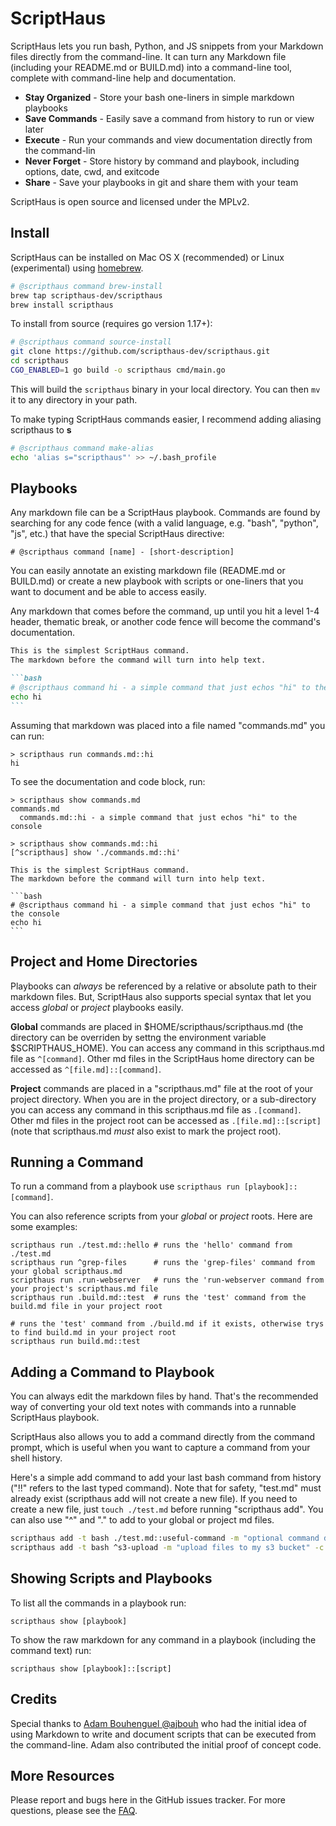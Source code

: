 # ScriptHaus
 
ScriptHaus lets you run bash, Python, and JS snippets from your Markdown files directly
from the command-line. It can turn any Markdown file (including your README.md or
BUILD.md) into a command-line tool, complete with command-line help and documentation.

* **Stay Organized** - Store your bash one-liners in simple markdown playbooks
* **Save Commands** - Easily save a command from history to run or view later
* **Execute** - Run your commands and view documentation directly from the command-lin
* **Never Forget** - Store history by command and playbook, including options, date, cwd, and exitcode
* **Share** - Save your playbooks in git and share them with your team

ScriptHaus is open source and licensed under the MPLv2.

## Install

ScriptHaus can be installed on Mac OS X (recommended) or Linux (experimental)
using [homebrew](https://brew.sh).

```bash
# @scripthaus command brew-install
brew tap scripthaus-dev/scripthaus
brew install scripthaus
```

To install from source (requires go version 1.17+):

```bash
# @scripthaus command source-install
git clone https://github.com/scripthaus-dev/scripthaus.git
cd scripthaus
CGO_ENABLED=1 go build -o scripthaus cmd/main.go
```

This will build the `scripthaus` binary in your local directory.  You can then `mv` it to any directory in your path.

To make typing ScriptHaus commands easier, I recommend adding aliasing scripthaus to **s**

```bash
# @scripthaus command make-alias
echo 'alias s="scripthaus"' >> ~/.bash_profile
```

## Playbooks

Any markdown file can be a ScriptHaus playbook.  Commands are found by searching for any code fence
(with a valid language, e.g. "bash", "python", "js", etc.) that have the special ScriptHaus directive:

```
# @scripthaus command [name] - [short-description]
```

You can easily annotate an existing markdown file (README.md or BUILD.md) or create a new playbook with
scripts or one-liners that you want to document and be able to access easily.

Any markdown that comes before the command, up until you hit a level 1-4 header, thematic break, or another code fence will
become the command's documentation.

````markdown
This is the simplest ScriptHaus command.
The markdown before the command will turn into help text.

```bash
# @scripthaus command hi - a simple command that just echos "hi" to the console
echo hi
```
````

Assuming that markdown was placed into a file named "commands.md" you can run:
```
> scripthaus run commands.md::hi
hi
```

To see the documentation and code block, run:
````
> scripthaus show commands.md
commands.md
  commands.md::hi - a simple command that just echos "hi" to the console
  
> scripthaus show commands.md::hi
[^scripthaus] show './commands.md::hi'

This is the simplest ScriptHaus command.
The markdown before the command will turn into help text.

```bash
# @scripthaus command hi - a simple command that just echos "hi" to the console
echo hi
```
````

## Project and Home Directories

Playbooks can *always* be referenced by a relative or absolute path to their markdown files.
But, ScriptHaus also supports special syntax that let you access *global*
or *project* playbooks easily.

**Global** commands are placed in $HOME/scripthaus/scripthaus.md (the directory can be overriden
by settng the environment variable $SCRIPTHAUS_HOME).  You can access any command in this
scripthaus.md file as `^[command]`.  Other md files in the ScriptHaus home directory can
be accessed as `^[file.md]::[command]`.

**Project** commands are placed in a "scripthaus.md" file at the root
of your project directory.  When you are in the project directory, or
a sub-directory you can access any command in this scripthaus.md file
as `.[command]`.  Other md files in the project root can be accessed as
`.[file.md]::[script]` (note that scripthaus.md *must* also exist to
mark the project root).

## Running a Command

To run a command from a playbook use `scripthaus run [playbook]::[command]`.

You can also reference scripts from your *global* or *project* roots.  Here are some examples:

```
scripthaus run ./test.md::hello # runs the 'hello' command from ./test.md
scripthaus run ^grep-files      # runs the 'grep-files' command from your global scripthaus.md
scripthaus run .run-webserver   # runs the 'run-webserver command from your project's scripthaus.md file
scripthaus run .build.md::test  # runs the 'test' command from the build.md file in your project root

# runs the 'test' command from ./build.md if it exists, otherwise trys to find build.md in your project root
scripthaus run build.md::test
```

## Adding a Command to Playbook

You can always edit the markdown files by hand.  That's the recommended way of converting your old text notes with commands
into a runnable ScriptHaus playbook.

ScriptHaus also allows you to add a command directly from the command prompt, which is useful when you want to capture a
command from your shell history.

Here's a simple add command to add your last bash command from history ("!!" refers to the last typed command).
Note that for safety, "test.md" must already exist (scripthaus add will not create a new file).  If you need to
create a new file, just `touch ./test.md` before running "scripthaus add".  You can also use "^" and "." to add
to your global or project md files.

```bash
scripthaus add -t bash ./test.md::useful-command -m "optional command description" -c "!!"
scripthaus add -t bash ^s3-upload -m "upload files to my s3 bucket" -c "!!"
```

## Showing Scripts and Playbooks

To list all the commands in a playbook run:

```
scripthaus show [playbook]
```

To show the raw markdown for any command in a playbook (including the command text) run:

```
scripthaus show [playbook]::[script]
```

## Credits

Special thanks to [Adam Bouhenguel @ajbouh](https://github.com/ajbouh) who had the initial idea of 
using Markdown to write and document scripts that can be executed from the command-line.
Adam also contributed the initial proof of concept code.

## More Resources

Please report and bugs here in the GitHub issues tracker.
For more questions, please see the [FAQ](./FAQ.md).

